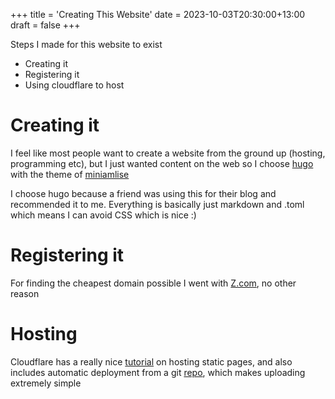 +++
title = 'Creating This Website'
date = 2023-10-03T20:30:00+13:00
draft = false
+++

Steps I made for this website to exist
- Creating it
- Registering it
- Using cloudflare to host

# Creating it
I feel like most people want to create a website from the ground up (hosting, programming etc), but I just wanted content on the web so I choose [hugo](https://gohugo.io/) with the theme of [miniamlise](https://github.com/g-hw/hugo-theme-nostyleplease)

I choose hugo because a friend was using this for their blog and recommended it to me. Everything is basically just markdown and .toml which means I can avoid CSS which is nice :)


# Registering it
For finding the cheapest domain possible I went with [Z.com](https://z.com/), no other reason

# Hosting
Cloudflare has a really nice [tutorial](https://developers.cloudflare.com/pages/framework-guides/deploy-anything/) on hosting static pages, and also includes automatic deployment from a git [repo](https://github.com/sSt3lla/st3lla-website), which makes uploading extremely simple